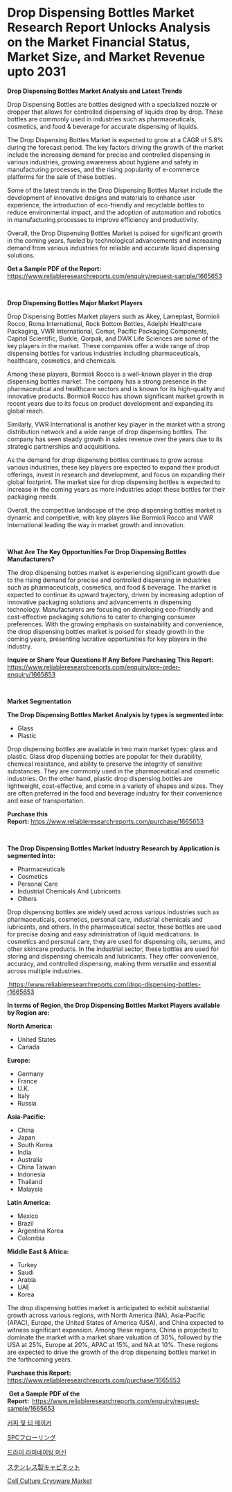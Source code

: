 <p><h1>Drop Dispensing Bottles Market Research Report Unlocks Analysis on the Market Financial Status, Market Size, and Market Revenue upto 2031</h1></p><p><strong>Drop Dispensing Bottles Market Analysis and Latest Trends</strong></p>
<p><p>Drop Dispensing Bottles are bottles designed with a specialized nozzle or dropper that allows for controlled dispensing of liquids drop by drop. These bottles are commonly used in industries such as pharmaceuticals, cosmetics, and food & beverage for accurate dispensing of liquids.</p><p>The Drop Dispensing Bottles Market is expected to grow at a CAGR of 5.8% during the forecast period. The key factors driving the growth of the market include the increasing demand for precise and controlled dispensing in various industries, growing awareness about hygiene and safety in manufacturing processes, and the rising popularity of e-commerce platforms for the sale of these bottles.</p><p>Some of the latest trends in the Drop Dispensing Bottles Market include the development of innovative designs and materials to enhance user experience, the introduction of eco-friendly and recyclable bottles to reduce environmental impact, and the adoption of automation and robotics in manufacturing processes to improve efficiency and productivity.</p><p>Overall, the Drop Dispensing Bottles Market is poised for significant growth in the coming years, fueled by technological advancements and increasing demand from various industries for reliable and accurate liquid dispensing solutions.</p></p>
<p><strong>Get a Sample PDF of the Report:&nbsp;</strong> <a href="https://www.reliableresearchreports.com/enquiry/request-sample/1665653">https://www.reliableresearchreports.com/enquiry/request-sample/1665653</a></p>
<p>&nbsp;</p>
<p><strong>Drop Dispensing Bottles Major Market Players</strong></p>
<p><p>Drop Dispensing Bottles Market players such as Akey, Lameplast, Bormioli Rocco, Roma International, Rock Bottom Bottles, Adelphi Healthcare Packaging, VWR International, Comar, Pacific Packaging Components, Capitol Scientific, Burkle, Qorpak, and DWK Life Sciences are some of the key players in the market. These companies offer a wide range of drop dispensing bottles for various industries including pharmaceuticals, healthcare, cosmetics, and chemicals.</p><p>Among these players, Bormioli Rocco is a well-known player in the drop dispensing bottles market. The company has a strong presence in the pharmaceutical and healthcare sectors and is known for its high-quality and innovative products. Bormioli Rocco has shown significant market growth in recent years due to its focus on product development and expanding its global reach.</p><p>Similarly, VWR International is another key player in the market with a strong distribution network and a wide range of drop dispensing bottles. The company has seen steady growth in sales revenue over the years due to its strategic partnerships and acquisitions.</p><p>As the demand for drop dispensing bottles continues to grow across various industries, these key players are expected to expand their product offerings, invest in research and development, and focus on expanding their global footprint. The market size for drop dispensing bottles is expected to increase in the coming years as more industries adopt these bottles for their packaging needs.</p><p>Overall, the competitive landscape of the drop dispensing bottles market is dynamic and competitive, with key players like Bormioli Rocco and VWR International leading the way in market growth and innovation.</p></p>
<p>&nbsp;</p>
<p><strong>What Are The Key Opportunities For Drop Dispensing Bottles Manufacturers?</strong></p>
<p><p>The drop dispensing bottles market is experiencing significant growth due to the rising demand for precise and controlled dispensing in industries such as pharmaceuticals, cosmetics, and food & beverage. The market is expected to continue its upward trajectory, driven by increasing adoption of innovative packaging solutions and advancements in dispensing technology. Manufacturers are focusing on developing eco-friendly and cost-effective packaging solutions to cater to changing consumer preferences. With the growing emphasis on sustainability and convenience, the drop dispensing bottles market is poised for steady growth in the coming years, presenting lucrative opportunities for key players in the industry.</p></p>
<p><strong>Inquire or Share Your Questions If Any Before Purchasing This Report:</strong> <a href="https://www.reliableresearchreports.com/enquiry/pre-order-enquiry/1665653">https://www.reliableresearchreports.com/enquiry/pre-order-enquiry/1665653</a></p>
<p>&nbsp;</p>
<p><strong>Market Segmentation</strong></p>
<p><strong>The Drop Dispensing Bottles Market Analysis by types is segmented into:</strong></p>
<p><ul><li>Glass</li><li>Plastic</li></ul></p>
<p><p>Drop dispensing bottles are available in two main market types: glass and plastic. Glass drop dispensing bottles are popular for their durability, chemical resistance, and ability to preserve the integrity of sensitive substances. They are commonly used in the pharmaceutical and cosmetic industries. On the other hand, plastic drop dispensing bottles are lightweight, cost-effective, and come in a variety of shapes and sizes. They are often preferred in the food and beverage industry for their convenience and ease of transportation.</p></p>
<p><strong>Purchase this Report:&nbsp;</strong><a href="https://www.reliableresearchreports.com/purchase/1665653">https://www.reliableresearchreports.com/purchase/1665653</a></p>
<p>&nbsp;</p>
<p><strong>The Drop Dispensing Bottles Market Industry Research by Application is segmented into:</strong></p>
<p><ul><li>Pharmaceuticals</li><li>Cosmetics</li><li>Personal Care</li><li>Industrial Chemicals And Lubricants</li><li>Others</li></ul></p>
<p><p>Drop dispensing bottles are widely used across various industries such as pharmaceuticals, cosmetics, personal care, industrial chemicals and lubricants, and others. In the pharmaceutical sector, these bottles are used for precise dosing and easy administration of liquid medications. In cosmetics and personal care, they are used for dispensing oils, serums, and other skincare products. In the industrial sector, these bottles are used for storing and dispensing chemicals and lubricants. They offer convenience, accuracy, and controlled dispensing, making them versatile and essential across multiple industries.</p></p>
<p><a href="https://www.reliableresearchreports.com/drop-dispensing-bottles-r1665653">&nbsp;https://www.reliableresearchreports.com/drop-dispensing-bottles-r1665653</a></p>
<p><strong>In terms of Region, the Drop Dispensing Bottles Market Players available by Region are:</strong></p>
<p>
    <p> <strong> North America: </strong>
        <ul>
            <li>United States</li>
            <li>Canada</li>
        </ul>
        </p> 
    <p> <strong> Europe: </strong>
        <ul>
            <li>Germany</li>
            <li>France</li>
            <li>U.K.</li>
            <li>Italy</li>
            <li>Russia</li>
        </ul>
        </p> 
    <p> <strong> Asia-Pacific: </strong>
        <ul>
            <li>China</li>
            <li>Japan</li>
            <li>South Korea</li>
            <li>India</li>
            <li>Australia</li>
            <li>China Taiwan</li>
            <li>Indonesia</li>
            <li>Thailand</li>
            <li>Malaysia</li>
        </ul>
        </p> 
    <p> <strong> Latin America: </strong>
        <ul>
            <li>Mexico</li>
            <li>Brazil</li>
            <li>Argentina Korea</li>
            <li>Colombia</li>
        </ul>
        </p> 
    <p> <strong> Middle East & Africa: </strong>
        <ul>
            <li>Turkey</li>
            <li>Saudi</li>
            <li>Arabia</li>
            <li>UAE</li>
            <li>Korea</li>
        </ul>
    </p>
    </p>
<p><p>The drop dispensing bottles market is anticipated to exhibit substantial growth across various regions, with North America (NA), Asia-Pacific (APAC), Europe, the United States of America (USA), and China expected to witness significant expansion. Among these regions, China is projected to dominate the market with a market share valuation of 30%, followed by the USA at 25%, Europe at 20%, APAC at 15%, and NA at 10%. These regions are expected to drive the growth of the drop dispensing bottles market in the forthcoming years.</p></p>
<p><strong>Purchase this Report: </strong><a href="https://www.reliableresearchreports.com/purchase/1665653">https://www.reliableresearchreports.com/purchase/1665653</a></p>
<p>&nbsp;<strong>Get a Sample PDF of the Report:&nbsp;&nbsp;</strong><a href="https://www.reliableresearchreports.com/enquiry/request-sample/1665653">https://www.reliableresearchreports.com/enquiry/request-sample/1665653</a></p>
<p><strong></strong></p>
<p><p><a href="https://medium.com/@jaleelweissnat2022/%EC%BB%A4%ED%94%BC-%EB%B0%8F-%EC%B0%A8-%EB%A9%94%EC%9D%B4%EC%BB%A4-%EC%8B%9C%EC%9E%A5%EC%9D%80-%EC%8B%9C%EC%9E%A5-%EC%A0%90%EC%9C%A0%EC%9C%A8-%EA%B7%9C%EB%AA%A8-%EB%B0%8F-2031%EB%85%84%EA%B9%8C%EC%A7%80-%EC%98%88%EC%B8%A1%EB%90%9C-%EC%98%88%EC%83%81%EC%9D%84-%EC%A4%91%EC%A0%90%EC%9C%BC%EB%A1%9C-%ED%95%9C%EB%8B%A4-f8271e4969c4">커피 및 티 메이커</a></p><p><a href="https://medium.com/@orlohagenes_12279/spc%E3%83%95%E3%83%AD%E3%83%BC%E3%83%AA%E3%83%B3%E3%82%B0%E5%B8%82%E5%A0%B4-2031%E5%B9%B4%E3%81%BE%E3%81%A7%E3%81%AE%E6%88%90%E5%8A%9F%E3%81%99%E3%82%8B%E3%83%93%E3%82%B8%E3%83%8D%E3%82%B9%E6%88%A6%E7%95%A5%E3%81%AE%E9%8D%B5-45f2ca810dda">SPCフローリング</a></p><p><a href="https://medium.com/@dashawnrempel/%EA%B1%B4%EC%A1%B0-%EB%9E%98%EB%AF%B8%EB%84%A4%EC%9D%B4%ED%8C%85-%EA%B8%B0%EA%B3%84-%EC%8B%9C%EC%9E%A5-%EC%A1%B0%EC%82%AC-%EB%B3%B4%EA%B3%A0%EC%84%9C-%EA%B7%B8-%EC%97%AD%EC%82%AC-%EB%B0%8F-2024%EB%85%84%EB%B6%80%ED%84%B0-2031%EB%85%84%EA%B9%8C%EC%A7%80%EC%9D%98-%EC%98%88%EC%B8%A1-94accd2ac4e6">드라이 라미네이팅 머신</a></p><p><a href="https://medium.com/@austinjames1907/2024%E5%B9%B4%E3%81%8B%E3%82%892031%E5%B9%B4%E3%81%BE%E3%81%A7%E3%81%AE%E6%9C%9F%E9%96%93%E3%81%AB%E4%BA%88%E6%B8%AC%E3%81%95%E3%82%8C%E3%82%8B%E3%82%B9%E3%83%86%E3%83%B3%E3%83%AC%E3%82%B9%E8%A3%BD%E3%82%AD%E3%83%A3%E3%83%93%E3%83%8D%E3%83%83%E3%83%88%E3%81%AE%E5%B8%82%E5%A0%B4%E5%88%86%E6%9E%90%E3%81%A8%E3%82%B5%E3%82%A4%E3%82%BA%E4%BA%88%E6%B8%AC-bf30dd31ad8b">ステンレス製キャビネット</a></p><p><a href="https://github.com/susanjprice2023/Market-Research-Report-List-1/blob/main/cell-culture-cryoware-market.md">Cell Culture Cryoware Market</a></p></p>